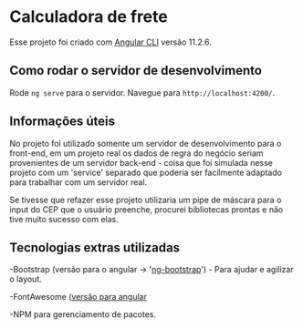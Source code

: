 # Calculadora de frete

Esse projeto foi criado com [Angular CLI](https://github.com/angular/angular-cli) versão 11.2.6.

## Como rodar o servidor de desenvolvimento

Rode `ng serve` para o servidor. Navegue para `http://localhost:4200/`.

## Informações úteis

No projeto foi utilizado somente um servidor de desenvolvimento para o front-end, em um projeto real os dados de regra do negócio seriam provenientes de um servidor back-end - coisa que foi simulada nesse projeto com um 'service' separado que poderia ser facilmente adaptado para trabalhar com um servidor real.

Se tivesse que refazer esse projeto utilizaria um pipe de máscara para o input do CEP que o usuário preenche, procurei bibliotecas prontas e não tive muito sucesso com elas.

## Tecnologias extras utilizadas

-Bootstrap (versão para o angular -> '[ng-bootstrap](https://ng-bootstrap.github.io/#/home)') - Para ajudar e agilizar o layout.

-FontAwesome ([versão para angular](https://github.com/FortAwesome/angular-fontawesome')

-NPM para gerenciamento de pacotes.

